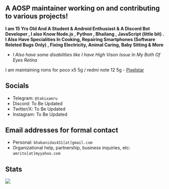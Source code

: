 A AOSP maintainer working on and contributing to various projects!
------------------------------------------------------------------------

**I am 15 Yrs Old And A Student & Android Enthusiast & A Discord Bot Developer , I also Know Node.js , Python , Bhailang , JavaScript (little bit) . I Also Have Specialities In Cooking, Repairing Smartphones (Software Releted Bugs Only) , Fixing Electricity, Animal Caring, Baby Sitting & More**

- _I Also have some disabilities like I have High Vison Issue In My Both Of Eyes Retina_ 

I am maintaining roms for poco x5 5g / redmi note 12 5g - [Pixelstar](https://github.com/Project-PixelStar) 

Socials 
--------

- Telegram: `@takixamru`
- Discord: To Be Updated
- Twitter/X: To Be Updated
- Instagram: To Be Updated
  
Email addresses for formal contact
----------------------------------

- Personal: `bhabanidas431[at]gmail.com` 
- Organizational help, partnership, business inquiries, etc: `amrito[at]myyahoo.com`

Stats
-----

<a href="https://github.com/Takixamru">
  <img align="center" src="https://github-readme-stats-git-masterrstaa-rickstaa.vercel.app/api?username=Takixamru&show_icons=true&theme=nord&include_all_commits=true" />
</a>
